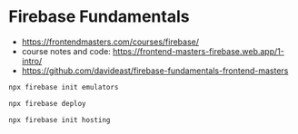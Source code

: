 # Firebase Fundamentals

* <https://frontendmasters.com/courses/firebase/>
* course notes and code: <https://frontend-masters-firebase.web.app/1-intro/>
* <https://github.com/davideast/firebase-fundamentals-frontend-masters>

```bash
npx firebase init emulators
```

```bash
npx firebase deploy
```

```bash
npx firebase init hosting
```